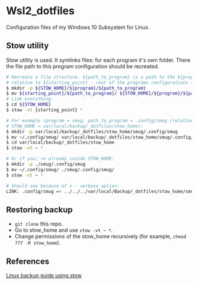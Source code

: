 # Wsl2_dotfiles
Configuration files of my Windows 10 Subsystem for Linux.

## Stow utility
Stow utility is used. It symlinks files: for each program it\'s own folder.
There the file path to this program configuration should be recreated.
```bash
# Recreate a file structure. ${path_to_program} is a path to the ${program} configuration folder
# relative to ${starting_point} - root of the programs configurations (most often ~):
$ mkdir -p ${STOW_HOME}/${program}/${path_to_program}
$ mv ${starting_point}/${path_to_program}/ ${STOW_HOME}/${program}/${path_to_program}/
# Link everything.
$ cd ${STOW_HOME}
$ stow -vt {starting_point} *

# For example (program = smug, path_to_program = .config/smug (relative to starting_point = ~),
# STOW_HOME = var/local/backup/_dotfiles/stow_home):
$ mkdir -p var/local/backup/_dotfiles/stow_home/smug/.config/smug
$ mv ~/.config/smug/ var/local/backup/_dotfiles/stow_home/smug/.config/smug/
$ cd var/local/backup/_dotfiles/stow_home
$ stow -vt ~ *

# Or if you\`re already inside STOW_HOME:
$ mkdir -p ./smug/.config/smug
$ mv ~/.config/smug/ ./smug/.config/smug/
$ stow -vt ~ *

# Should see because of v - verbose option:
LINK: .config/smug => ../../../var/local/Backup/_dotfiles/stow_home/smug/.config/smug
```

## Restoring backup
- `git clone` this repo.
- Go to stow_home and use `stow -vt ~ *`.
- Change permissions of the stow_home recursively (for example, `chmod 777 -R stow_home`).


## References
[Linux backup guide using stow](https://linustechtips.com/topic/1369746-howto-backup-your-configuration-files-dotfiles-in-linux-using-stow-and-git/?__cf_chl_jschl_tk__=pmd_BNJiX2FYMe8YiQvtpFOKs3V55h8G99xvMUZ4sCbE.EI-1635858821-0-gqNtZGzNArujcnBszRal)
